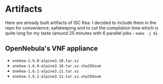 # Artifacts

Here are already built artifacts of ISC Kea. I decided to include them in the repo for convenience, safekeeping and to cut the compilation time which is quite long for my taste (around 25 minutes with 6 parallel jobs - `make -j 6`).

## OpenNebula's VNF appliance

- `onekea-1.6.0-alpine3.10.tar.xz`
- `onekea-1.6.0-alpine3.10.tar.xz.sha256sum`
- `onekea-1.6.1-alpine3.11.tar.xz`
- `onekea-1.6.1-alpine3.11.tar.xz.sha256sum`
